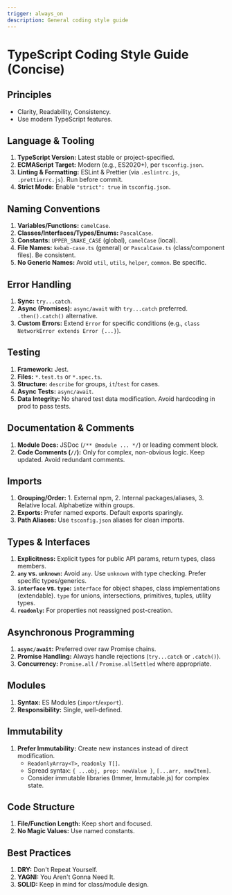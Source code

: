 ```yaml
---
trigger: always_on
description: General coding style guide
---
```


# TypeScript Coding Style Guide (Concise)

## Principles
- Clarity, Readability, Consistency.
- Use modern TypeScript features.

## Language & Tooling
1.  **TypeScript Version:** Latest stable or project-specified.
2.  **ECMAScript Target:** Modern (e.g., ES2020+), per `tsconfig.json`.
3.  **Linting & Formatting:** ESLint & Prettier (via `.eslintrc.js`, `.prettierrc.js`). Run before commit.
4.  **Strict Mode:** Enable `"strict": true` in `tsconfig.json`.

## Naming Conventions
1.  **Variables/Functions:** `camelCase`.
2.  **Classes/Interfaces/Types/Enums:** `PascalCase`.
3.  **Constants:** `UPPER_SNAKE_CASE` (global), `camelCase` (local).
4.  **File Names:** `kebab-case.ts` (general) or `PascalCase.ts` (class/component files). Be consistent.
5.  **No Generic Names:** Avoid `util`, `utils`, `helper`, `common`. Be specific.

## Error Handling
1.  **Sync:** `try...catch`.
2.  **Async (Promises):** `async/await` with `try...catch` preferred. `.then().catch()` alternative.
3.  **Custom Errors:** Extend `Error` for specific conditions (e.g., `class NetworkError extends Error {...}`).

## Testing
1.  **Framework:** Jest.
2.  **Files:** `*.test.ts` or `*.spec.ts`.
3.  **Structure:** `describe` for groups, `it`/`test` for cases.
4.  **Async Tests:** `async/await`.
5.  **Data Integrity:** No shared test data modification. Avoid hardcoding in prod to pass tests.

## Documentation & Comments
1.  **Module Docs:** JSDoc (`/** @module ... */`) or leading comment block.
2.  **Code Comments (`//`):** Only for complex, non-obvious logic. Keep updated. Avoid redundant comments.

## Imports
1.  **Grouping/Order:** 1. External npm, 2. Internal packages/aliases, 3. Relative local. Alphabetize within groups.
2.  **Exports:** Prefer named exports. Default exports sparingly.
3.  **Path Aliases:** Use `tsconfig.json` aliases for clean imports.

## Types & Interfaces
1.  **Explicitness:** Explicit types for public API params, return types, class members.
2.  **`any` vs. `unknown`:** Avoid `any`. Use `unknown` with type checking. Prefer specific types/generics.
3.  **`interface` vs. `type`:** `interface` for object shapes, class implementations (extendable). `type` for unions, intersections, primitives, tuples, utility types.
4.  **`readonly`:** For properties not reassigned post-creation.

## Asynchronous Programming
1.  **`async/await`:** Preferred over raw Promise chains.
2.  **Promise Handling:** Always handle rejections (`try...catch` or `.catch()`).
3.  **Concurrency:** `Promise.all` / `Promise.allSettled` where appropriate.

## Modules
1.  **Syntax:** ES Modules (`import`/`export`).
2.  **Responsibility:** Single, well-defined.

## Immutability
1.  **Prefer Immutability:** Create new instances instead of direct modification.
    *   `ReadonlyArray<T>`, `readonly T[]`.
    *   Spread syntax: `{ ...obj, prop: newValue }`, `[...arr, newItem]`.
    *   Consider immutable libraries (Immer, Immutable.js) for complex state.

## Code Structure
1.  **File/Function Length:** Keep short and focused.
2.  **No Magic Values:** Use named constants.

## Best Practices
1.  **DRY:** Don't Repeat Yourself.
2.  **YAGNI:** You Aren't Gonna Need It.
3.  **SOLID:** Keep in mind for class/module design.